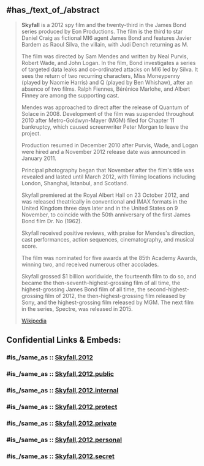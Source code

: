 

## #has_/text_of_/abstract 

> **Skyfall** is a 2012 spy film and the twenty-third in the James Bond series produced by Eon Productions. 
> The film is the third to star Daniel Craig as fictional MI6 agent James Bond 
> and features Javier Bardem as Raoul Silva, the villain, with Judi Dench returning as M. 
>
> The film was directed by Sam Mendes and written by Neal Purvis, Robert Wade, and John Logan. 
> In the film, Bond investigates a series of targeted data leaks and co-ordinated attacks on MI6 led by Silva. 
> It sees the return of two recurring characters, Miss Moneypenny (played by Naomie Harris) 
> and Q (played by Ben Whishaw), after an absence of two films. 
> Ralph Fiennes, Bérénice Marlohe, and Albert Finney are among the supporting cast.
>
> Mendes was approached to direct after the release of Quantum of Solace in 2008. 
> Development of the film was suspended throughout 2010 
> after Metro-Goldwyn-Mayer (MGM) filed for Chapter 11 bankruptcy, 
> which caused screenwriter Peter Morgan to leave the project. 
> 
> Production resumed in December 2010 after Purvis, Wade, and Logan were hired 
> and a November 2012 release date was announced in January 2011. 
> 
> Principal photography began that November after the film's title was revealed 
> and lasted until March 2012, with filming locations including London, Shanghai, Istanbul, and Scotland.
>
> Skyfall premiered at the Royal Albert Hall on 23 October 2012, 
> and was released theatrically in conventional and IMAX formats in the United Kingdom three days later 
> and in the United States on 9 November, 
> to coincide with the 50th anniversary of the first James Bond film Dr. No (1962). 
> 
> Skyfall received positive reviews, with praise for Mendes's direction, 
> cast performances, action sequences, cinematography, and musical score. 
> 
> The film was nominated for five awards at the 85th Academy Awards, winning two, 
> and received numerous other accolades. 
> 
> Skyfall grossed $1 billion worldwide, the fourteenth film to do so, 
> and became the then-seventh-highest-grossing film of all time, 
> the highest-grossing James Bond film of all time, 
> the second-highest-grossing film of 2012, 
> the then-highest-grossing film released by Sony, and 
> the highest-grossing film released by MGM. 
> The next film in the series, Spectre, was released in 2015.
>
> [Wikipedia](https://en.wikipedia.org/wiki/Skyfall)


## Confidential Links & Embeds: 

### #is_/same_as :: [Skyfall,2012](/_Standards/Society/Communication/Media/Movie/Movie-Genre/Thriller-Movie/James_Bond,films/Skyfall,2012.md) 

### #is_/same_as :: [Skyfall,2012.public](/_public/Society/Communication/Media/Movie/Movie-Genre/Thriller-Movie/James_Bond,films/Skyfall,2012.public.md) 

### #is_/same_as :: [Skyfall,2012.internal](/_internal/Society/Communication/Media/Movie/Movie-Genre/Thriller-Movie/James_Bond,films/Skyfall,2012.internal.md) 

### #is_/same_as :: [Skyfall,2012.protect](/_protect/Society/Communication/Media/Movie/Movie-Genre/Thriller-Movie/James_Bond,films/Skyfall,2012.protect.md) 

### #is_/same_as :: [Skyfall,2012.private](/_private/Society/Communication/Media/Movie/Movie-Genre/Thriller-Movie/James_Bond,films/Skyfall,2012.private.md) 

### #is_/same_as :: [Skyfall,2012.personal](/_personal/Society/Communication/Media/Movie/Movie-Genre/Thriller-Movie/James_Bond,films/Skyfall,2012.personal.md) 

### #is_/same_as :: [Skyfall,2012.secret](/_secret/Society/Communication/Media/Movie/Movie-Genre/Thriller-Movie/James_Bond,films/Skyfall,2012.secret.md)

